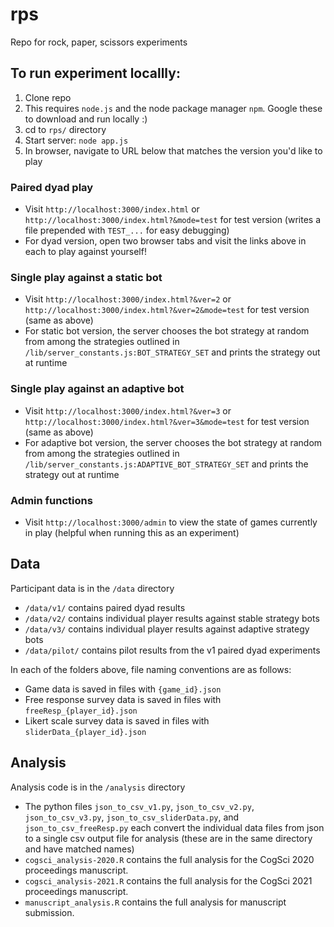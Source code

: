 # rps
Repo for rock, paper, scissors experiments

## To run experiment locallly:
1. Clone repo
2. This requires `node.js` and the node package manager `npm`. Google these to download and run locally :)
3. cd to `rps/` directory
2. Start server: `node app.js`
3. In browser, navigate to URL below that matches the version you'd like to play

### Paired dyad play
- Visit `http://localhost:3000/index.html` or `http://localhost:3000/index.html?&mode=test` for test version (writes a file prepended with `TEST_...` for easy debugging)
- For dyad version, open two browser tabs and visit the links above in each to play against yourself!

### Single play against a static bot
- Visit `http://localhost:3000/index.html?&ver=2` or `http://localhost:3000/index.html?&ver=2&mode=test` for test version (same as above)
- For static bot version, the server chooses the bot strategy at random from among the strategies outlined in `/lib/server_constants.js:BOT_STRATEGY_SET` and prints the strategy out at runtime

### Single play against an adaptive bot
- Visit `http://localhost:3000/index.html?&ver=3` or `http://localhost:3000/index.html?&ver=3&mode=test` for test version (same as above)
- For adaptive bot version, the server chooses the bot strategy at random from among the strategies outlined in `/lib/server_constants.js:ADAPTIVE_BOT_STRATEGY_SET` and prints the strategy out at runtime

### Admin functions
- Visit `http://localhost:3000/admin` to view the state of games currently in play (helpful when running this as an experiment)


## Data
Participant data is in the `/data` directory 
- `/data/v1/` contains paired dyad results
- `/data/v2/` contains individual player results against stable strategy bots
- `/data/v3/` contains individual player results against adaptive strategy bots
- `/data/pilot/` contains pilot results from the v1 paired dyad experiments

In each of the folders above, file naming conventions are as follows:
- Game data is saved in files with `{game_id}.json`
- Free response survey data is saved in files with `freeResp_{player_id}.json`
- Likert scale survey data is saved in files with `sliderData_{player_id}.json`

## Analysis
Analysis code is in the `/analysis` directory
- The python files `json_to_csv_v1.py`, `json_to_csv_v2.py`, `json_to_csv_v3.py`, `json_to_csv_sliderData.py`, and `json_to_csv_freeResp.py` each convert the individual data files from json to a single csv output file for analysis (these are in the same directory and have matched names)
- `cogsci_analysis-2020.R` contains the full analysis for the CogSci 2020 proceedings manuscript.
- `cogsci_analysis-2021.R` contains the full analysis for the CogSci 2021 proceedings manuscript.
- `manuscript_analysis.R` contains the full analysis for manuscript submission.



